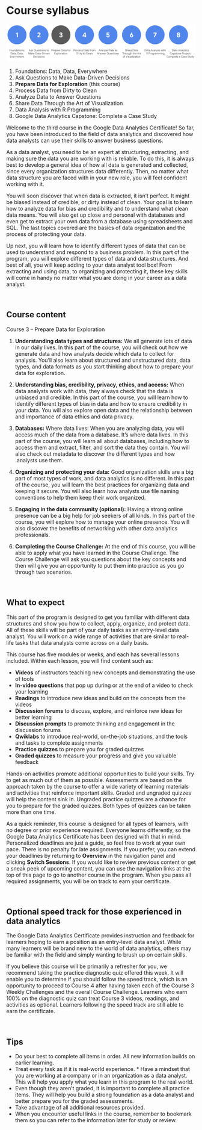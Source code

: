 # Course syllabus

![img](../img/Syllabus_C3.png)

1. Foundations: Data, Data, Everywhere
2. Ask Questions to Make Data-Driven Decisions
3. **Prepare Data for Exploration**  (this course)
4. Process Data from Dirty to Clean
5. Analyze Data to Answer Questions
6. Share Data Through the Art of Visualization 
7. Data Analysis with R Programming 
8. Google D​ata Analytics Capstone: Complete a Case Study 


Welcome to the third course in the Google Data Analytics Certificate! So far, you have been introduced to the field of data analytics and discovered how data analysts can use their skills to answer business questions. 

As a data analyst, you need to be an expert at structuring, extracting, and making sure the data you are working with is reliable. To do this, it is always best to develop a general idea of how all data is generated and collected, since every organization structures data differently. Then, no matter what data structure you are faced with in your new role, you will feel confident working with it.  

You will soon discover that when data is extracted, it isn’t perfect. It might be biased instead of credible, or dirty instead of clean. Your goal is to learn how to analyze data for bias and credibility and to understand what clean data means. You will also get up close and personal with databases and even get to extract your own data from a database using spreadsheets and SQL. The last topics covered are the basics of data organization and the process of protecting your data. 

Up next, you will learn how to identify different types of data that can be used to understand and respond to a business problem. In this part of the program, you will explore different types of data and data structures. And best of all, you will keep adding to your data analyst tool box! From extracting and using data, to organizing and protecting it, these key skills will come in handy no matter what you are doing in your career as a data analyst.

&nbsp;
 
## Course content

Course 3 – Prepare Data for Exploration

1. **Understanding data types and structures:** We all generate lots of data in our daily lives. In this part of the course, you will check out how we generate data and how analysts decide which data to collect for analysis. You’ll also learn about structured and unstructured data, data types, and data formats as you start thinking about how to prepare your data for exploration.

2. **Understanding bias, credibility, privacy, ethics, and access:** When data analysts work with data, they always check that the data is unbiased and credible. In this part of the course, you will learn how to identify different types of bias in data and how to ensure credibility in your data. You will also explore open data and the relationship between and importance of data ethics and data privacy.

3. **Databases:** Where data lives: When you are analyzing data, you will access much of the data from a database. It’s where data lives. In this part of the course, you will learn all about databases, including how to access them and extract, filter, and sort the data they contain. You will also check out metadata to discover the different types and how .analysts use them.

4. **Organizing and protecting your data:** Good organization skills are a big part of most types of work, and data analytics is no different. In this part of the course, you will learn the best practices for organizing data and keeping it secure. You will also learn how analysts use file naming conventions to help them keep their work organized.

5. **Engaging in the data community (optional):** Having a strong online presence can be a big help for job seekers of all kinds. In this part of the course, you will explore how to manage your online presence. You will also discover the benefits of networking with other data analytics professionals.

6. **Completing the C​ourse Challenge:** At the end of this course, you will be able to apply what you have learned in the Course Challenge. The Course Challenge will ask you questions about the key concepts and then will give you an opportunity to put them into practice as you go through two scenarios.

&nbsp;

## What to expect

This part of the program is designed to get you familiar with different data structures and show you how to collect, apply, organize, and protect data. All of these skills will be part of your daily tasks as an entry-level data analyst. You will work on a wide range of activities that are similar to real-life tasks that data analysts come across on a daily basis.

This course has five modules or weeks, and each has several lessons included. Within each lesson, you will find content such as:

* **V​ideos** of instructors teaching new concepts and demonstrating the use of tools 
* **In-video questions** that pop up during or at the end of a video to check your learning
* **Readings** to introduce new ideas and build on the concepts from the videos
* **Discussion forums** to discuss, explore, and reinforce new ideas for better learning
* **D​iscussion prompts** to promote thinking and engagement in the discussion forums
* **Q​wiklabs** to introduce real-world, on-the-job situations, and the tools and tasks to complete assignments 
* **Practice quizzes** to prepare you for graded quizzes
* **Graded quizzes** to measure your progress and give you valuable feedback 

Hands-on activities promote additional opportunities to build your skills. Try to get as much out of them as possible. Assessments are based on the approach taken by the course to offer a wide variety of learning materials and activities that reinforce important skills. Graded and ungraded quizzes will  help the content sink in. Ungraded practice quizzes are a chance for you to prepare for the graded quizzes. Both types of quizzes can be taken more than one time.

As a quick reminder, this course is designed for all types of learners, with no degree or prior experience required. Everyone learns differently, so the Google Data Analytics Certificate has been designed with that in mind. Personalized deadlines are just a guide, so feel free to work at your own pace. There is no penalty for late assignments. If you prefer, you can extend your deadlines by returning to **Overview** in the navigation panel and clicking **Switch Sessions**. If you would like to review previous content or get a sneak peek of upcoming content, you can use the navigation links at the top of this page to go to another course in the program. When you pass all required assignments, you will be on track to earn your certificate. 

&nbsp;

## Optional speed track for those experienced in data analytics

The Google Data Analytics Certificate provides instruction and feedback for learners hoping to earn a position as an entry-level data analyst. While many learners will be brand new to the world of data analytics, others may be familiar with the field and simply wanting to brush up on certain skills. 

If you believe this course will be primarily a refresher for you, we recommend taking the practice diagnostic quiz offered this week. It will enable you to determine if you should follow the speed track, which is an opportunity to proceed to Course 4 after having taken each of the Course 3 Weekly Challenges and the overall Course Challenge. Learners who earn 100% on the diagnostic quiz can treat Course 3 videos, readings, and activities as optional. Learners following the speed track are still able to earn the certificate.

&nbsp;

## Tips

* Do your best to complete all items in order. All new information builds on earlier learning.
* Treat every task as if it is real-world experience. * Have a mindset that you are working at a company or in an organization as a data analyst. This will help you apply what you learn in this program to the real world.
* Even though they aren’t graded, it is important to complete all practice items. They will help you build a strong foundation as a data analyst and better prepare you for the graded assessments.
* Take advantage of all additional resources provided. 
* W​hen you encounter useful links in the course, remember to bookmark them so you can refer to the information later for study or review.
